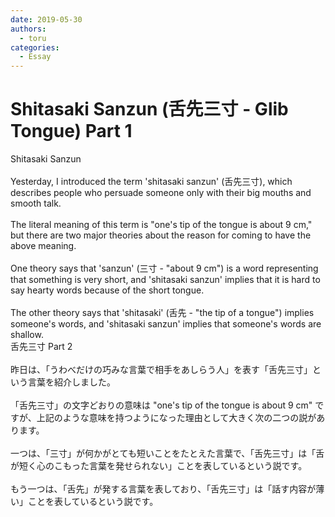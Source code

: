 ```yaml
---
date: 2019-05-30
authors:
  - toru
categories:
  - Essay
---
```


<h1 id="subject_show">Shitasaki Sanzun (舌先三寸 - Glib Tongue) Part 1</h1>
<div class="date" hidden>May 30, 2019 18:18</div>
<div id="post"><div id="body_show_ori">
Shitasaki Sanzun<br/><br/>Yesterday, I introduced the term 'shitasaki sanzun' (舌先三寸), which describes people who persuade someone only with their big mouths and smooth talk.<br/><br/>The literal meaning of this term is "one's tip of the tongue is about 9 cm," but there are two major theories about the reason for coming to have the above meaning.<br/><br/>One theory says that 'sanzun' (三寸 - "about 9 cm") is a word representing that something is very short, and 'shitasaki sanzun' implies that it is hard to say hearty words because of the short tongue.<br/><br/>The other theory says that 'shitasaki' (舌先 - "the tip of a tongue") implies someone's words, and 'shitasaki sanzun' implies that someone's words are shallow.
</div></div>

<!-- more -->

<div id="post_ja"><div id="body_show_mo">
舌先三寸 Part 2<br/><br/>昨日は、「うわべだけの巧みな言葉で相手をあしらう人」を表す「舌先三寸」という言葉を紹介しました。<br/><br/>「舌先三寸」の文字どおりの意味は "one's tip of the tongue is about 9 cm" ですが、上記のような意味を持つようになった理由として大きく次の二つの説があります。<br/><br/>一つは、「三寸」が何かがとても短いことをたとえた言葉で、「舌先三寸」は「舌が短く心のこもった言葉を発せられない」ことを表しているという説です。<br/><br/>もう一つは、「舌先」が発する言葉を表しており、「舌先三寸」は「話す内容が薄い」ことを表しているという説です。
</div></div>

